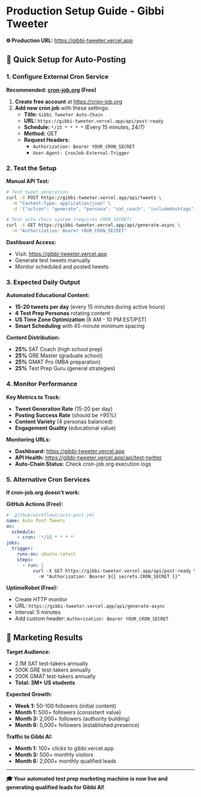 # Production Setup Guide - Gibbi Tweeter

**🌐 Production URL:** https://gibbi-tweeter.vercel.app

## 🚀 Quick Setup for Auto-Posting

### 1. Configure External Cron Service

**Recommended: [cron-job.org](https://cron-job.org) (Free)**

1. **Create free account** at https://cron-job.org
2. **Add new cron job** with these settings:
   - **Title:** `Gibbi Tweeter Auto-Chain`
   - **URL:** `https://gibbi-tweeter.vercel.app/api/post-ready`
   - **Schedule:** `*/15 * * * *` (Every 15 minutes, 24/7)
   - **Method:** GET
   - **Request Headers:** 
     - `Authorization: Bearer YOUR_CRON_SECRET`
     - `User-Agent: CronJob-External-Trigger`

### 2. Test the Setup

**Manual API Test:**
```bash
# Test tweet generation
curl -X POST https://gibbi-tweeter.vercel.app/api/tweets \
  -H "Content-Type: application/json" \
  -d '{"action": "generate", "persona": "sat_coach", "includeHashtags": true}'

# Test auto-chain system (requires CRON_SECRET)
curl -X GET https://gibbi-tweeter.vercel.app/api/generate-async \
  -H "Authorization: Bearer YOUR_CRON_SECRET"
```

**Dashboard Access:**
- Visit: https://gibbi-tweeter.vercel.app
- Generate test tweets manually
- Monitor scheduled and posted tweets

### 3. Expected Daily Output

**Automated Educational Content:**
- **15-20 tweets per day** (every 15 minutes during active hours)
- **4 Test Prep Personas** rotating content
- **US Time Zone Optimization** (8 AM - 10 PM EST/PST)
- **Smart Scheduling** with 45-minute minimum spacing

**Content Distribution:**
- **25%** SAT Coach (high school prep)
- **25%** GRE Master (graduate school)
- **25%** GMAT Pro (MBA preparation)  
- **25%** Test Prep Guru (general strategies)

### 4. Monitor Performance

**Key Metrics to Track:**
- **Tweet Generation Rate** (15-20 per day)
- **Posting Success Rate** (should be >95%)
- **Content Variety** (4 personas balanced)
- **Engagement Quality** (educational value)

**Monitoring URLs:**
- **Dashboard:** https://gibbi-tweeter.vercel.app
- **API Health:** https://gibbi-tweeter.vercel.app/api/test-twitter
- **Auto-Chain Status:** Check cron-job.org execution logs

### 5. Alternative Cron Services

**If cron-job.org doesn't work:**

**GitHub Actions (Free):**
```yaml
# .github/workflows/auto-post.yml
name: Auto Post Tweets
on:
  schedule:
    - cron: '*/15 * * * *'
jobs:
  trigger:
    runs-on: ubuntu-latest
    steps:
      - run: |
          curl -X GET https://gibbi-tweeter.vercel.app/api/post-ready \
            -H "Authorization: Bearer ${{ secrets.CRON_SECRET }}"
```

**UptimeRobot (Free):**
- Create HTTP monitor
- URL: `https://gibbi-tweeter.vercel.app/api/generate-async`
- Interval: 5 minutes
- Add custom header: `Authorization: Bearer YOUR_CRON_SECRET`

## 🎯 Marketing Results

**Target Audience:**
- 2.1M SAT test-takers annually
- 500K GRE test-takers annually  
- 200K GMAT test-takers annually
- **Total: 3M+ US students**

**Expected Growth:**
- **Week 1:** 50-100 followers (initial content)
- **Month 1:** 500+ followers (consistent value)
- **Month 3:** 2,000+ followers (authority building)
- **Month 6:** 5,000+ followers (established presence)

**Traffic to Gibbi AI:**
- **Month 1:** 100+ clicks to gibbi.vercel.app
- **Month 3:** 500+ monthly visitors
- **Month 6:** 2,000+ monthly qualified leads

---

**🎓 Your automated test prep marketing machine is now live and generating qualified leads for Gibbi AI!**